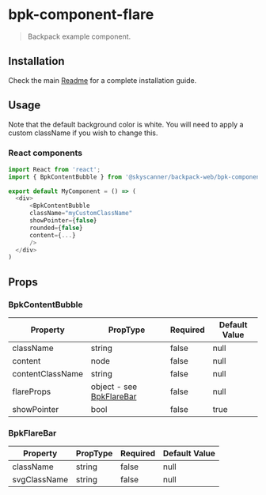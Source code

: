 # bpk-component-flare

> Backpack example component.

## Installation

Check the main [Readme](https://github.com/skyscanner/backpack#usage) for a complete installation guide.

## Usage

Note that the default background color is white. You will need to apply a custom className if you wish to change this.

### React components

```js
import React from 'react';
import { BpkContentBubble } from '@skyscanner/backpack-web/bpk-component-flare';

export default MyComponent = () => (
  <div>
      <BpkContentBubble
      className="myCustomClassName"
      showPointer={false}
      rounded={false}
      content={...}
      />
  </div>
)
```


## Props

### BpkContentBubble

| Property         | PropType                                 | Required | Default Value |
| ---------------- | ---------------------------------------- | -------- | ------------- |
| className        | string                                   | false    | null          |
| content          | node                                     | false    | null          |
| contentClassName | string                                   | false    | null          |
| flareProps       | object - see [BpkFlareBar](#bpkflarebar) | false    | null          |
| showPointer      | bool                                     | false    | true          |

### BpkFlareBar

| Property     | PropType | Required | Default Value |
| ------------ | -------- | -------- | ------------- |
| className    | string   | false    | null          |
| svgClassName | string   | false    | null          |

